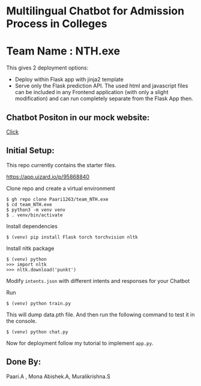 # Multilingual Chatbot for Admission Process in Colleges
# Team Name : NTH.exe

This gives 2 deployment options:
- Deploy within Flask app with jinja2 template
- Serve only the Flask prediction API. The used html and javascript files can be included in any Frontend application (with only a slight modification) and can run completely separate from the Flask App then.

## Chatbot Positon in our mock website:
[Click](https://app.uizard.io/p/95868840)

## Initial Setup:
This repo currently contains the starter files.

https://app.uizard.io/p/95868840

Clone repo and create a virtual environment
```
$ gh repo clone Paari1263/team_NTH.exe
$ cd team_NTH.exe
$ python3 -m venv venv
$ . venv/bin/activate
```
Install dependencies
```
$ (venv) pip install Flask torch torchvision nltk
```
Install nltk package
```
$ (venv) python
>>> import nltk
>>> nltk.download('punkt')
```
Modify `intents.json` with different intents and responses for your Chatbot

Run
```
$ (venv) python train.py
```
This will dump data.pth file. And then run
the following command to test it in the console.
```
$ (venv) python chat.py
```

Now for deployment follow my tutorial to implement `app.py`.

## Done By:
Paari.A , Mona Abishek.A, Muralikrishna.S
